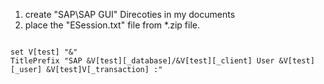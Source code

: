 1. create "SAP\SAP GUI\" Direcoties in my documents
2. place the "ESession.txt" file from *.zip file.

```script

set V[test] "&"
TitlePrefix "SAP &V[test][_database]/&V[test][_client] User &V[test][_user] &V[test]V[_transaction] :"


```